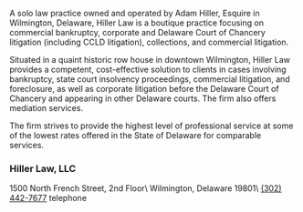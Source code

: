 A solo law practice owned and operated by Adam Hiller, Esquire in Wilmington, Delaware, Hiller Law is a boutique practice focusing on commercial bankruptcy, corporate and Delaware Court of Chancery litigation (including CCLD litigation), collections, and commercial litigation.

Situated in a quaint historic row house in downtown Wilmington, Hiller Law provides a competent, cost-effective solution to clients in cases involving bankruptcy, state court insolvency proceedings, commercial litigation, and foreclosure, as well as corporate litigation before the Delaware Court of Chancery and appearing in other Delaware courts.  The firm also offers mediation services.

The firm strives to provide the highest level of professional service at some of the lowest rates offered in the State of Delaware for comparable services.

### Hiller Law, LLC
1500 North French Street, 2nd Floor\\
Wilmington, Delaware 19801\\
[(302) 442-7677](tel:+13024427677) telephone
